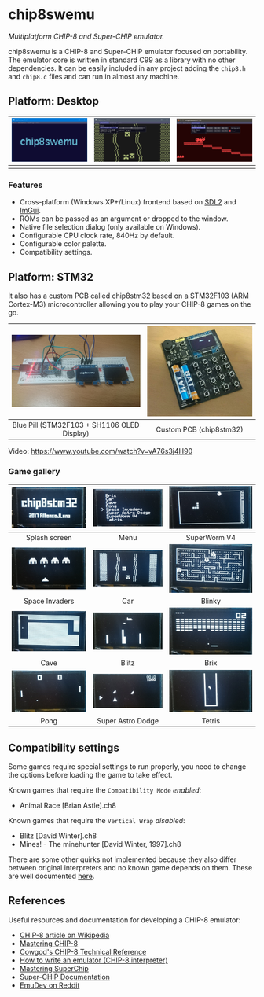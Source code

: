 # chip8swemu

*Multiplatform CHIP-8 and Super-CHIP emulator.*

chip8swemu is a CHIP-8 and Super-CHIP emulator focused on portability. The emulator core is written in standard C99 as a library with no other dependencies. It can be easily included in any project adding the `chip8.h` and `chip8.c` files and can run in almost any machine.

## Platform: Desktop

![frontend-1](/images/frontend-1.png) | ![frontend-2](/images/frontend-2.png) | ![frontend-3](/images/frontend-3.png)
:-----------: | :-------------: | :-------------:
| | | |

### Features

* Cross-platform (Windows XP+/Linux) frontend based on [SDL2](http://libsdl.org) and [ImGui](https://github.com/ocornut/imgui).
* ROMs can be passed as an argument or dropped to the window.
* Native file selection dialog (only available on Windows).
* Configurable CPU clock rate, 840Hz by default.
* Configurable color palette.
* Compatibility settings.

## Platform: STM32

It also has a custom PCB called chip8stm32 based on a STM32F103 (ARM Cortex-M3) microcontroller allowing you to play your CHIP-8 games on the go.

![Core-STM32](/images/core-stm32.jpg) | ![chip8stm32](/images/chip8stm32.jpg)
:-------------: | :-------------:
Blue Pill (STM32F103 + SH1106 OLED Display) | Custom PCB (chip8stm32)

Video: https://www.youtube.com/watch?v=vA76s3j4H90

### Game gallery

![Splash screen](/images/1.jpg) | ![Menu](/images/2.jpg) | ![SuperWorm V4](/images/3.jpg)
:-----------: | :-------------: | :-------------:
Splash screen | Menu | SuperWorm V4
![Space Invaders](/images/4.jpg) | ![Car](/images/5.jpg) | ![Blinky](/images/6.jpg)
Space Invaders | Car | Blinky
![Cave](/images/7.jpg) | ![Blitz](/images/8.jpg) | ![Brix](/images/9.jpg)
Cave | Blitz | Brix
![Pong](/images/10.jpg) | ![Super Astro Dodge](/images/11.jpg) | ![Tetris](/images/12.jpg)
Pong | Super Astro Dodge | Tetris

## Compatibility settings

Some games require special settings to run properly, you need to change the options before loading the game to take effect.

Known games that require the `Compatibility Mode` *enabled*:
* Animal Race [Brian Astle].ch8

Known games that require the `Vertical Wrap` *disabled*:
* Blitz [David Winter].ch8
* Mines! - The minehunter [David Winter, 1997].ch8

There are some other quirks not implemented because they also differ between original interpreters and no known game depends on them. These are well documented [here](https://github.com/Chromatophore/HP48-Superchip).

## References

Useful resources and documentation for developing a CHIP-8 emulator:

- [CHIP-8 article on Wikipedia](https://en.wikipedia.org/wiki/CHIP-8)
- [Mastering CHIP-8](http://mattmik.com/files/chip8/mastering/chip8.html)
- [Cowgod's CHIP-8 Technical Reference](http://devernay.free.fr/hacks/chip8/C8TECH10.HTM)
- [How to write an emulator (CHIP-8 interpreter)](http://www.multigesture.net/articles/how-to-write-an-emulator-chip-8-interpreter/)
- [Mastering SuperChip](https://github.com/JohnEarnest/Octo/blob/gh-pages/docs/SuperChip.md)
- [Super-CHIP Documentation](https://github.com/Chromatophore/HP48-Superchip)
- [EmuDev on Reddit](https://www.reddit.com/r/EmuDev/)
